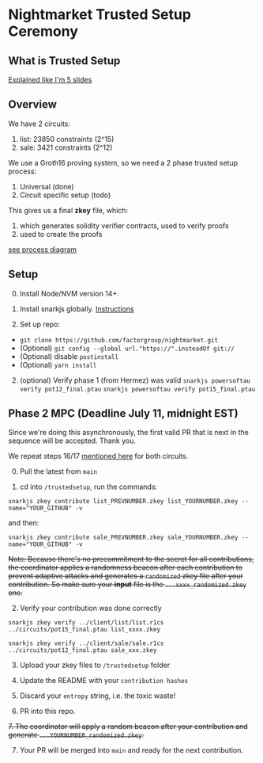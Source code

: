 # Nightmarket Trusted Setup Ceremony

## What is Trusted Setup
[Explained like I'm 5 slides](https://docs.google.com/presentation/d/1ipvQEkkL-DZdZmwi_PGF_2QaVVyDjWJjTKJdDG3h5Xg/edit?usp=sharing)

## Overview
We have 2 circuits: 
1. list: 23850 constraints (2^15)
2. sale: 3421 constraints (2^12)

We use a Groth16 proving system, so we need a 2 phase trusted setup process: 
1. Universal (done)
2. Circuit specific setup (todo)

This gives us a final **zkey** file, which:
1. which generates solidity verifier contracts, used to verify proofs
2. used to create the proofs

[see process diagram](https://fvictorio.notion.site/image/https%3A%2F%2Fs3-us-west-2.amazonaws.com%2Fsecure.notion-static.com%2F5f267294-acb7-4a7b-b68d-a9ffe3fa1c71%2Fdiagram.png?table=block&id=2e2fd7a5-4c9e-429e-8d6b-57caa4b06b68&spaceId=999fcf0b-d32c-46d7-922b-b4a5f30b1f90&width=2000&userId=&cache=v2)


## Setup
0. Install Node/NVM version 14+. 

1. Install snarkjs globally. [Instructions](https://www.npmjs.com/package/snarkjs)

2. Set up repo: 
- `git clone https://github.com/factorgroup/nightmarket.git`
- (Optional) ```git config --global url."https://".insteadOf git://```
- (Optional) disable `postinstall`
- (Optional) `yarn install`

2. (optional) Verify phase 1 (from Hermez) was valid
`snarkjs powersoftau verify pot12_final.ptau`
`snarkjs powersoftau verify pot15_final.ptau`

## Phase 2 MPC (Deadline July 11, midnight EST)
Since we're doing this asynchronously, the first valid PR that is next in the sequence will be accepted. Thank you. 

We repeat steps 16/17 [mentioned here](https://github.com/factorgroup/nightmarket.git) for both circuits.

0. Pull the latest from `main`

1. cd into `/trustedsetup`, run the commands:

`snarkjs zkey contribute list_PREVNUMBER.zkey list_YOURNUMBER.zkey --name="YOUR_GITHUB" -v`

and then:

`snarkjs zkey contribute sale_PREVNUMBER.zkey sale_YOURNUMBER.zkey --name="YOUR_GITHUB" -v`

~~Note: Because there's no precommitment to the secret for all contributions, the coordinator applies a randomness beacon after each contribution to prevent adaptive attacks and generates a `randomized` zkey file after your contribution. So make sure your **input** file is the `...xxxx_randomized.zkey` one.~~

2. Verify your contribution was done correctly

`snarkjs zkey verify ../client/list/list.r1cs ../circuits/pot15_final.ptau list_xxxx.zkey`

`snarkjs zkey verify ../client/sale/sale.r1cs ../circuits/pot12_final.ptau sale_xxx.zkey`

3. Upload your zkey files to `/trustedsetup` folder

4. Update the README with your `contribution hashes`

5. Discard your `entropy` string, i.e. the toxic waste!

6. PR into this repo.

~~7. The coordinator will apply a random beacon after your contribution and generate `...YOURNUMBER_randomized.zkey`.~~ 

7. Your PR will be merged into `main` and ready for the next contribution.
